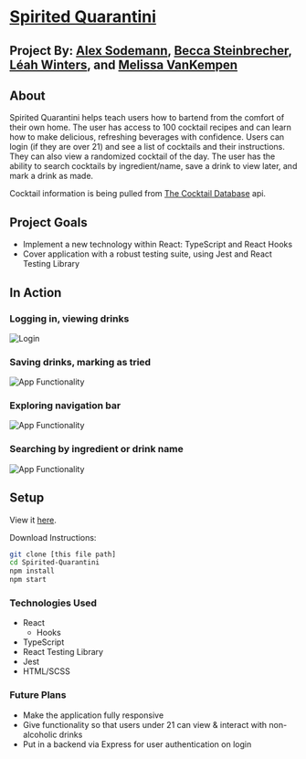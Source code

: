 # [Spirited Quarantini]( https://spiritedquarantini.netlify.app/)

## Project By: [Alex Sodemann](https://github.com/asodemann18), [Becca Steinbrecher](https://github.com/b-stein), [Léah Winters](https://github.com/LeahWinters), and [Melissa VanKempen](https://github.com/Melizzo)

## About 
Spirited Quarantini helps teach users how to bartend from the comfort of their own home. The user has access to 100 cocktail recipes and can learn how to make delicious, refreshing beverages with confidence. Users can login (if they are over 21) and see a list of cocktails and their instructions.  They can also view a randomized cocktail of the day.  The user has the ability to search cocktails by ingredient/name, save a drink to view later, and mark a drink as made.

Cocktail information is being pulled from [The Cocktail Database](https://www.thecocktaildb.com/) api. 

## Project Goals
* Implement a new technology within React: TypeScript and React Hooks
* Cover application with a robust testing suite, using Jest and React Testing Library

## In Action

### Logging in, viewing drinks
![Login](https://media.giphy.com/media/XZrRlEYaqpQHBfrv1M/giphy.gif)

### Saving drinks, marking as tried
![App Functionality](https://media.giphy.com/media/QZ1xm7CpoHIY9361pB/giphy.gif)

### Exploring navigation bar
![App Functionality](https://media.giphy.com/media/ZcWptvsH8FPxisggqQ/giphy.gif)

### Searching by ingredient or drink name
![App Functionality](https://media.giphy.com/media/TgPBFzkLkQ1rkmdHi6/giphy.gif)

## Setup
View it [here](https://spiritedquarantini.netlify.app/).

Download Instructions: 
```bash 
git clone [this file path]
cd Spirited-Quarantini
npm install 
npm start
```

### Technologies Used
* React
  * Hooks
* TypeScript
* React Testing Library
* Jest
* HTML/SCSS

### Future Plans
* Make the application fully responsive
* Give functionality so that users under 21 can view & interact with non-alcoholic drinks
* Put in a backend via Express for user authentication on login
